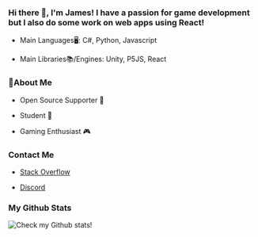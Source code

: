 ### Hi there 👋, I'm James! I have a passion for game development but I also do some work on web apps using React!

 - Main Languages🖥️: C#, Python, Javascript
 
 - Main Libraries📚/Engines: Unity, P5JS, React

### 📃About Me

 - Open Source Supporter 👐
 
 - Student 🏫
 
 - Gaming Enthusiast 🎮

### Contact Me

 - [Stack Overflow](https://stackoverflow.com/users/14873974/james-barnett)

 - [Discord](JamesB#0733)

### My Github Stats

![Check my Github stats!](https://github-readme-stats.vercel.app/api?username=j4mes-b4rnett)
